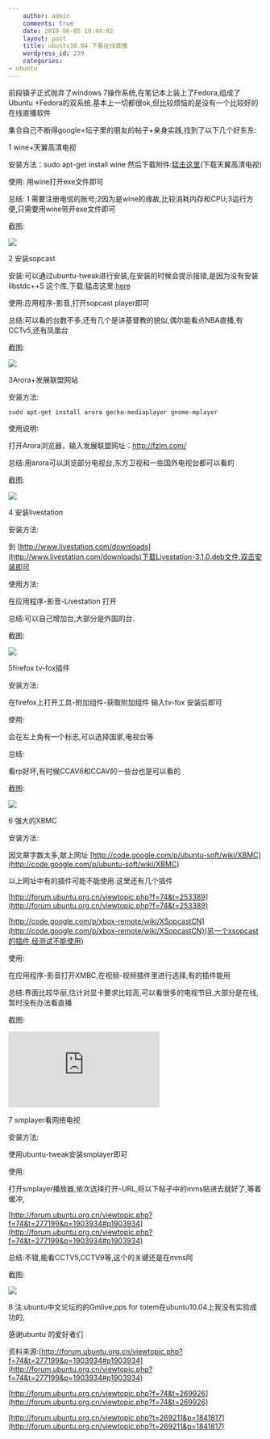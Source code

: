 ```yaml
---
    author: admin
    comments: true
    date: 2010-06-05 19:44:02
    layout: post
    title: ubuntu10.04 下看在线直播
    wordpress_id: 239
    categories:
- ubuntu
---
```


前段镇子正式抛弃了windows 7操作系统,在笔记本上装上了Fedora,组成了Ubuntu +Fedora的双系统.基本上一切都很ok,但比较烦恼的是没有一个比较好的在线直播软件

集合自己不断得google+坛子里的朋友的帖子+亲身实践,找到了以下几个好东东:

1 wine+天翼高清电视

安装方法：sudo apt-get install wine  然后下载附件:[猛击这里](http://forum.ubuntu.org.cn/download/file.php?id=93229)(下载天翼高清电视)

使用: 用wine打开exe文件即可

总结: 1 需要注册电信的账号;2因为是wine的缘故,比较消耗内存和CPU;3运行方便,只需要用wine带开exe文件即可

截图:

[![](/media/images/2010-06-05-ubuntu10-04-wacth-online-video/eLiveMovie_TianYi_0011.png)](/media/images/2010-06-05-ubuntu10-04-wacth-online-video/eLiveMovie_TianYi_0011.png)

2 安装sopcast

安装:可以通过ubuntu-tweak进行安装,在安装的时候会提示报错,是因为没有安装libstdc++5 这个库,下载:猛击这里:[here](http://packages.ubuntu.com/jaunty/libstdc++5)

使用:应用程序-影音,打开sopcast player即可

总结:可以看的台数不多,还有几个是讲基督教的貌似,偶尔能看点NBA直播,有CCTv5,还有凤凰台

截图:  

[![](/media/images/2010-06-05-ubuntu10-04-wacth-online-video/CCTV-6电影频道-SopCast-Player_001-1024x600.png)](/media/images/201006/CCTV-6电影频道-SopCast-Player_001.png)  

3Arora+发展联盟网站

安装方法:

    sudo apt-get install arora gecko-mediaplayer gnome-mplayer

使用说明:

打开Arora浏览器，输入发展联盟网址：http://fzlm.com/

总结:用arora可以浏览部分电视台,东方卫视和一些国外电视台都可以看的

截图:

[![](/media/images/2010-06-05-ubuntu10-04-wacth-online-video/Screenshot-发展联盟免费在线网络电视直播导航-NBA湖南卫视广东体育东方电影-Arora-1024x577.png)](/media/images/2010-06-05-ubuntu10-04-wacth-online-video/Screenshot-发展联盟免费在线网络电视直播导航-NBA湖南卫视广东体育东方电影-Arora.png)  

4 安装livestation

安装方法:

到 [http://www.livestation.com/downloads](http://www.livestation.com/downloads)下载Livestation-3.1.0.deb文件,双击安装即可

使用方法:

在应用程序-影音-Livestation 打开

总结:可以自己增加台,大部分是外国的台.

截图:

[![](/media/images/2010-06-05-ubuntu10-04-wacth-online-video/Screenshot-2.png)](/media/images/2010-06-05-ubuntu10-04-wacth-online-video/Screenshot-2.png)  

5firefox tv-fox插件

安装方法:

在firefox上打开工具-附加组件-获取附加组件 输入tv-fox 安装后即可

使用:

会在左上角有一个标志,可以选择国家,电视台等

总结:

看rp好坏,有时候CCAV6和CCAV的一些台也是可以看的

截图:

[![](/media/images/2010-06-05-ubuntu10-04-wacth-online-video/Screenshot-3-1024x640.png)](/media/images/2010-06-05-ubuntu10-04-wacth-online-video/Screenshot-3.png)

6 强大的XBMC

安装方法:

因文章字数太多,献上网址 [http://code.google.com/p/ubuntu-soft/wiki/XBMC](http://code.google.com/p/ubuntu-soft/wiki/XBMC)

以上网址中有的插件可能不能使用.这里还有几个插件

[http://forum.ubuntu.org.cn/viewtopic.php?f=74&t=253389](http://forum.ubuntu.org.cn/viewtopic.php?f=74&t=253389)

[http://code.google.com/p/xbox-remote/wiki/XSopcastCN](http://code.google.com/p/xbox-remote/wiki/XSopcastCN)(另一个xsopcast的插件,经测试不能使用)

使用:

在应用程序-影音打开XMBC,在视频-视频插件里进行选择,有的插件能用

总结:界面比较华丽,估计对显卡要求比较高,可以看很多的电视节目,大部分是在线,暂时没有办法看直播

截图:

![](http://forum.ubuntu.org.cn/download/file.php?id=93232&mode=view/%E6%88%AA%E5%8F%96%E9%80%89%E5%8C%BA_017.jpeg) 

7 smplayer看网络电视

安装方法:

使用ubuntu-tweak安装smplayer即可

使用:

打开smplayer播放器,依次选择打开-URL,将以下帖子中的mms贴进去就好了,等着缓冲,

[http://forum.ubuntu.org.cn/viewtopic.php?f=74&t=277199&p=1903934#p1903934](http://forum.ubuntu.org.cn/viewtopic.php?f=74&t=277199&p=1903934#p1903934)

总结:不错,能看CCTV5,CCTV9等,这个的关键还是在mms阿

截图:

[![](/media/images/2010-06-05-ubuntu10-04-wacth-online-video/Screenshot-mms-222.47.122.102-litv10-SMPlayer-1024x577.png)](/media/images/2010-06-05-ubuntu10-04-wacth-online-video/Screenshot-mms-222.47.122.102-litv10-SMPlayer.png)  

8 注:ubuntu中文论坛的的Gmlive,pps for totem在ubuntu10.04上我没有实验成功的,

感谢ubuntu 的爱好者们

资料来源:[http://forum.ubuntu.org.cn/viewtopic.php?f=74&t=277199&p=1903934#p1903934](http://forum.ubuntu.org.cn/viewtopic.php?f=74&t=277199&p=1903934#p1903934)

[http://forum.ubuntu.org.cn/viewtopic.php?f=74&t=269926](http://forum.ubuntu.org.cn/viewtopic.php?f=74&t=269926)

[http://forum.ubuntu.org.cn/viewtopic.php?t=269211&p=1841817](http://forum.ubuntu.org.cn/viewtopic.php?t=269211&p=1841817)

